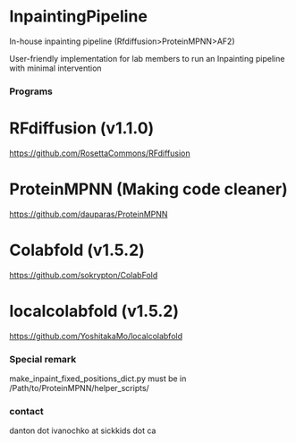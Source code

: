 # InpaintingPipeline
In-house inpainting pipeline (Rfdiffusion>ProteinMPNN>AF2)

User-friendly implementation for lab members to run an Inpainting pipeline with minimal intervention

### Programs
# RFdiffusion (v1.1.0)
https://github.com/RosettaCommons/RFdiffusion
# ProteinMPNN (Making code cleaner)
https://github.com/dauparas/ProteinMPNN
# Colabfold (v1.5.2)
https://github.com/sokrypton/ColabFold
# localcolabfold (v1.5.2)
https://github.com/YoshitakaMo/localcolabfold

### Special remark
make_inpaint_fixed_positions_dict.py must be in /Path/to/ProteinMPNN/helper_scripts/

### contact 
danton dot ivanochko at sickkids dot ca
